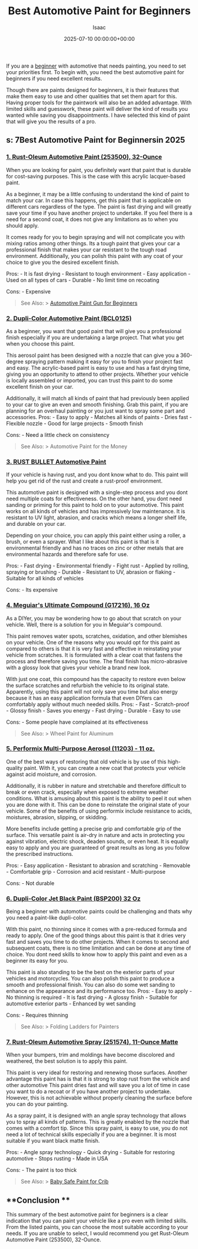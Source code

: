 ﻿---
title: Best Automotive Paint for Beginners
description: If you are a beginner with automotive that needs painting, you need to set your priorities first. To begin with, you need the best automotive paint for...
slug: /best-automotive-paint-for-beginners/
date: 2025-07-10 00:00:00+00:00
lastmod: 2025-07-10 00:00:00+03:00
author: Isaac
categories:
- Paint
tags:
- paint
- beginner
layout: post
---

If you are a [beginner](https://pestpolicy.com/best-automotive-paint-gun-for-beginners/) with automotive that needs painting, you need to set your priorities first. To begin with, you need the best automotive paint for beginners if you need excellent results.

Though there are paints designed for beginners, it is their features that make them easy to use and other qualities that set them apart for this. Having proper tools for the paintwork will also be an added advantage. With limited skills and guesswork, these paint will deliver the kind of results you wanted while saving you disappointments. I have selected this kind of paint that will give you the results of a pro.

##  **s: 7Best Automotive Paint for Beginnersin 2025**

###  [1. Rust-Oleum Automotive Paint (253500), 32-Ounce](https://www.amazon.com/dp/B0070S7PGC/?tag=p-policy-20)

When you are looking for paint, you definitely want that paint that is durable for cost-saving purposes. This is the case with this acrylic lacquer-based paint.

As a beginner, it may be a little confusing to understand the kind of paint to match your car. In case this happens, get this paint that is applicable on different cars regardless of the type. The paint is fast drying and will greatly save your time if you have another project to undertake. If you feel there is a need for a second coat, it does not give any limitations as to when you should apply.

It comes ready for you to begin spraying and will not complicate you with mixing ratios among other things. Its a tough paint that gives your car a professional finish that makes your car resistant to the tough road environment. Additionally, you can polish this paint with any coat of your choice to give you the desired excellent finish.

Pros: - It is fast drying - Resistant to tough environment - Easy application - Used on all types of cars - Durable - No limit time on recoating

Cons: - Expensive

> See Also: > [Automotive Paint Gun for Beginners](https://pestpolicy.com/best-automotive-paint-gun-for-beginners/)

###  [2. Dupli-Color Automotive Paint (BCL0125)](https://www.amazon.com/dp/B00407NK6A/?tag=p-policy-20)

As a beginner, you want that good paint that will give you a professional finish especially if you are undertaking a large project. That what you get when you choose this paint.

This aerosol paint has been designed with a nozzle that can give you a 360-degree spraying pattern making it easy for you to finish your project fast and easy. The acrylic-based paint is easy to use and has a fast drying time, giving you an opportunity to attend to other projects. Whether your vehicle is locally assembled or imported, you can trust this paint to do some excellent finish on your car.

Additionally, it will match all kinds of paint that had previously been applied to your car to give an even and smooth finishing. Grab this paint, if you are planning for an overhaul painting or you just want to spray some part and accessories. Pros: - Easy to apply - Matches all kinds of paints - Dries fast - Flexible nozzle - Good for large projects - Smooth finish

Cons: - Need a little check on consistency

> See Also: > Automotive Paint for the Money

###  [3. RUST BULLET Automotive Paint](https://www.amazon.com/dp/B0002P3IJ8/?tag=p-policy-20)

If your vehicle is having rust, and you dont know what to do. This paint will help you get rid of the rust and create a rust-proof environment.

This automotive paint is designed with a single-step process and you dont need multiple coats for effectiveness. On the other hand, you dont need sanding or priming for this paint to hold on to your automotive. This paint works on all kinds of vehicles and has impressively low maintenance. It is resistant to UV light, abrasion, and cracks which means a longer shelf life, and durable on your car.

Depending on your choice, you can apply this paint either using a roller, a brush, or even a sprayer. What I like about this paint is that is it environmental friendly and has no traces on zinc or other metals that are environmental hazards and therefore safe for use.

Pros: - Fast drying - Environmental friendly - Fight rust - Applied by rolling, spraying or brushing - Durable - Resistant to UV, abrasion or flaking - Suitable for all kinds of vehicles

Cons: - Its expensive

###  [4. Meguiar's Ultimate Compound (G17216), 16 Oz](https://www.amazon.com/dp/B001O7PNNM/?tag=p-policy-20)

As a DIYer, you may be wondering how to go about that scratch on your vehicle. Well, there is a solution for you in Meguiar's compound.

This paint removes water spots, scratches, oxidation, and other blemishes on your vehicle. One of the reasons why you would opt for this paint as compared to others is that it is very fast and effective in reinstating your vehicle from scratches. It is formulated with a clear coat that fastens the process and therefore saving you time. The final finish has micro-abrasive with a glossy look that gives your vehicle a brand new look.

With just one coat, this compound has the capacity to restore even below the surface scratches and refurbish the vehicle to its original state. Apparently, using this paint will not only save you time but also energy because it has an easy application formula that even DIYers can comfortably apply without much needed skills. Pros: - Fast - Scratch-proof - Glossy finish - Saves you energy - Fast drying - Durable - Easy to use

Cons: - Some people have complained at its effectiveness

> See Also: > Wheel Paint for Aluminum

###  [5. Performix Multi-Purpose Aerosol (11203) - 11 oz.](https://www.amazon.com/dp/B00E975MPI/?tag=p-policy-20)

One of the best ways of restoring that old vehicle is by use of this high-quality paint. With it, you can create a new coat that protects your vehicle against acid moisture, and corrosion.

Additionally, it is rubber in nature and stretchable and therefore difficult to break or even crack, especially when exposed to extreme weather conditions. What is amusing about this paint is the ability to peel it out when you are done with it. This can be done to reinstate the original state of your vehicle. Some of the benefits of using performix include resistance to acids, moistures, abrasion, slipping, or skidding.

More benefits include getting a precise grip and comfortable grip of the surface. This versatile paint is air-dry in nature and acts in protecting you against vibration, electric shock, deaden sounds, or even heat. It is equally easy to apply and you are guaranteed of great results as long as you follow the prescribed instructions.

Pros: - Easy application - Resistant to abrasion and scratching - Removable - Comfortable grip - Corrosion and acid resistant - Multi-purpose

Cons: - Not durable

###  [6. Dupli-Color Jet Black Paint (BSP200) 32 Oz](https://www.amazon.com/dp/B0029818Q6/?tag=p-policy-20)

Being a beginner with automotive paints could be challenging and thats why you need a paint-like dupli-color.

With this paint, no thinning since it comes with a pre-reduced formula and ready to apply. One of the good things about this paint is that it dries very fast and saves you time to do other projects. When it comes to second and subsequent coats, there is no time limitation and can be done at any time of choice. You dont need skills to know how to apply this paint and even as a beginner its easy for you.

This paint is also standing to be the best on the exterior parts of your vehicles and motorcycles. You can also polish this paint to produce a smooth and professional finish. You can also do some wet sanding to enhance on the appearance and its performance too. Pros: - Easy to apply - No thinning is required - It is fast drying - A glossy finish - Suitable for automotive exterior parts - Enhanced by wet sanding

Cons: - Requires thinning

> See Also: > Folding Ladders for Painters

###  [7. Rust-Oleum Automotive Spray (251574), 11-Ounce Matte](https://www.amazon.com/dp/B005H5P5C6/?tag=p-policy-20)

When your bumpers, trim and moldings have become discolored and weathered, the best solution is to apply this paint.

This paint is very ideal for restoring and renewing those surfaces. Another advantage this paint has is that it is strong to stop rust from the vehicle and other automotive This paint dries fast and will save you a lot of time in case you want to do a recoat or if you have another project to undertake. However, this is not achievable without properly cleaning the surface before you can do your painting.

As a spray paint, it is designed with an angle spray technology that allows you to spray all kinds of patterns. This is greatly enabled by the nozzle that comes with a comfort tip. Since this spray paint, is easy to use, you do not need a lot of technical skills especially if you are a beginner. It is most suitable if you want black matte finish.

Pros: - Angle spray technology - Quick drying - Suitable for restoring automotive - Stops rusting - Made in USA

Cons: - The paint is too thick

> See Also: > [Baby Safe Paint for Crib](https://pestpolicy.com/best-baby-safe-paint-for-crib/)

##  **Conclusion **

This summary of the best automotive paint for beginners is a clear indication that you can paint your vehicle like a pro even with limited skills. From the listed paints, you can choose the most suitable according to your needs. If you are unable to select, I would recommend you get Rust-Oleum Automotive Paint (253500), 32-Ounce.

